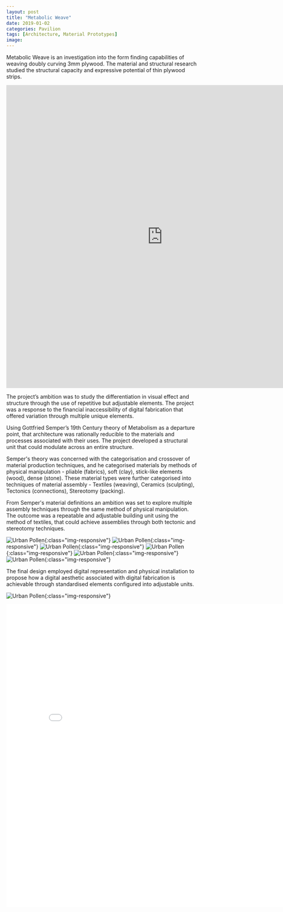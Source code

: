 ```yaml
---
layout: post
title: "Metabolic Weave"
date: 2019-01-02
categories: Pavilion
tags: [Architecture, Material Prototypes]
image:
---
```


Metabolic Weave is an investigation into the form finding capabilities of weaving doubly curving 3mm plywood. The material and structural research studied the structural capacity and expressive potential of thin plywood strips.

<iframe src="http://player.vimeo.com/video/44450551" frameborder="0" width="825" height="800"></iframe>

The project’s ambition was to study the differentiation in visual effect and structure through the use of repetitive but adjustable elements. The project was a response to the financial inaccessibility of digital fabrication that offered variation through multiple unique elements.

Using Gottfried Semper’s 19th Century theory of Metabolism as a departure point, that architecture was rationally reducible to the materials and processes associated with their uses. The project developed a structural unit that could modulate across an entire structure.

Semper's theory was concerned with the categorisation and crossover of material production techniques, and he categorised materials by methods of physical manipulation - pliable (fabrics), soft (clay), stick-like elements (wood), dense (stone). These material types were further categorised into techniques of material assembly - Textiles (weaving), Ceramics (sculpting), Tectonics (connections), Stereotomy (packing).

From Semper's material definitions an ambition was set to explore multiple assembly techniques through the same method of physical manipulation. The outcome was a repeatable and adjustable building unit using the method of textiles, that could achieve assemblies through both tectonic and stereotomy techniques.

![Urban Pollen](/images/Mweave_1.jpg){:class="img-responsive"}
![Urban Pollen](/images/Mweave_2.jpg){:class="img-responsive"}
![Urban Pollen](/images/Mweave_3.jpg){:class="img-responsive"}
![Urban Pollen](/images/Mweave_4.jpg){:class="img-responsive"}
![Urban Pollen](/images/Mweave_5.jpg){:class="img-responsive"}
![Urban Pollen](/images/Mweave_6.jpg){:class="img-responsive"}

The final design employed digital representation and physical installation to propose how a digital aesthetic associated with digital fabrication is achievable through standardised elements configured into adjustable units.  

![Urban Pollen](/images/Mweave_7.jpg){:class="img-responsive"}

<iframe src="//e.issuu.com/legacy.html?documentId=120622022458-0631f61c38484f8c9e4183c35a7e7b5f" frameborder="0" webkitallowfullscreen mozallowfullscreen allowfullscreen width="825" height="800"></iframe>
